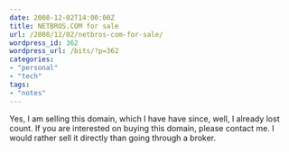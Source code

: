 ```yaml
---
date: 2008-12-02T14:00:00Z
title: NETBROS.COM for sale
url: /2008/12/02/netbros-com-for-sale/
wordpress_id: 362
wordpress_url: /bits/?p=362
categories:
- "personal"
- "tech"
tags:
- "notes"
---
```

Yes, I am selling this domain, which I have have since, well, I already lost count. If you are interested on buying this domain, please contact me. I would rather sell it directly than going through a broker.
